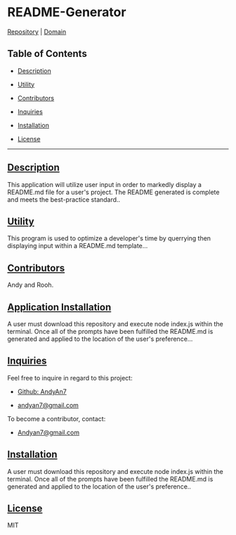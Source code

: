 # README-Generator


[Repository](https://github.com/AndyAn7/README-Generator) | [Domain](https://github.com/AndyAn7/README-Generator)

## Table of Contents
- [Description](#description)

- [Utility](#usage)

- [Contributors](#contribution)

- [Inquiries](#inquiries)

- [Installation](#installation)

- [License](#license)

---

## [Description](#description)
<a name="description"></a>
This application will utilize user input in order to markedly display a README.md file for a user's project. The README generated is complete and meets the best-practice standard..

## [Utility](#usage)
<a name="usage"></a>
This program is used to optimize a developer's time by querrying then displaying input within a README.md template...

## [Contributors](#contribution)
<a name="contribution"></a>
Andy and Rooh.

## [Application Installation](#installation)
<a name="installation"></a>
A user must download this repository and execute node index.js within the terminal. Once all of the prompts have been fulfilled the README.md is generated and applied to the location of the user's preference...

## [Inquiries](#inquiries)
<a name="inquiries"></a>
Feel free to inquire in regard to this project:

- [Github: AndyAn7](https://github.com/AndyAn7)

- andyan7@gmail.com

To become a contributor, contact:
- Andyan7@gmail.com

## [Installation](#installation)
<a name="installation"></a>
A user must download this repository and execute node index.js within the terminal. Once all of the prompts have been fulfilled the README.md is generated and applied to the location of the user's preference..

## [License](#license)
<a name="license"></a>
MIT